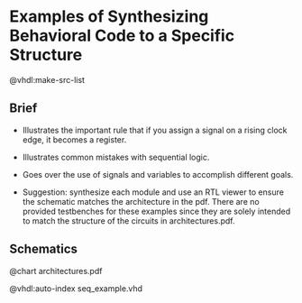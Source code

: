 # Examples of Synthesizing Behavioral Code to a Specific Structure

@vhdl:make-src-list

## Brief

- Illustrates the important rule that if you assign a signal on a rising clock edge, it becomes a register.

- Illustrates common mistakes with sequential logic.

- Goes over the use of signals and variables to accomplish different goals.

- Suggestion: synthesize each module and use an RTL viewer to ensure the schematic matches the architecture in the pdf. There are no provided testbenches for these examples since they are solely intended to match the structure of the circuits in architectures.pdf. 

## Schematics

@chart architectures.pdf

@vhdl:auto-index seq_example.vhd